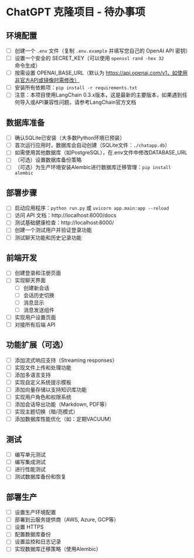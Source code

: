 # ChatGPT 克隆项目 - 待办事项

## 环境配置
- [ ] 创建一个 `.env` 文件（复制 `.env.example` 并填写您自己的 OpenAI API 密钥）
- [ ] 设置一个安全的 SECRET_KEY（可以使用 `openssl rand -hex 32` 命令生成）
- [ ] 按需设置 OPENAI_BASE_URL（默认为 https://api.openai.com/v1，如使用非官方API或镜像时需修改）
- [ ] 安装所有依赖项：`pip install -r requirements.txt`
- [ ] 注意：本项目使用LangChain 0.3.x版本，这是最新的主要版本，如果遇到任何导入或API兼容性问题，请参考LangChain官方文档

## 数据库准备
- [ ] 确认SQLite已安装（大多数Python环境已预装）
- [ ] 首次运行应用时，数据库会自动创建（SQLite文件：`./chatapp.db`）
- [ ] 如需使用其他数据库（如PostgreSQL），在.env文件中修改DATABASE_URL
- [ ] （可选）设置数据库备份策略
- [ ] （可选）为生产环境安装Alembic进行数据库迁移管理：`pip install alembic`

## 部署步骤
- [ ] 启动应用程序：`python run.py` 或 `uvicorn app.main:app --reload`
- [ ] 访问 API 文档：http://localhost:8000/docs
- [ ] 测试基础健康检查：http://localhost:8000/
- [ ] 创建一个测试用户并验证登录功能
- [ ] 测试聊天功能和历史记录功能

## 前端开发
- [ ] 创建登录和注册页面
- [ ] 实现聊天界面
  - [ ] 创建新会话
  - [ ] 会话历史切换
  - [ ] 消息显示
  - [ ] 消息发送组件
- [ ] 实现用户设置页面
- [ ] 对接所有后端 API

## 功能扩展（可选）
- [ ] 添加流式响应支持（Streaming responses）
- [ ] 实现文件上传和处理功能
- [ ] 添加多语言支持
- [ ] 实现自定义系统提示模板
- [ ] 添加向量存储以支持知识库功能
- [ ] 实现用户角色和权限系统
- [ ] 添加会话导出功能（Markdown, PDF等）
- [ ] 实现主题切换（暗/亮模式）
- [ ] 添加数据库性能优化（如：定期VACUUM）

## 测试
- [ ] 编写单元测试
- [ ] 编写集成测试
- [ ] 进行性能测试
- [ ] 测试数据库备份和恢复

## 部署生产
- [ ] 设置生产环境配置
- [ ] 部署到云服务提供商（AWS, Azure, GCP等）
- [ ] 设置 HTTPS
- [ ] 配置数据库备份
- [ ] 设置监控和日志记录
- [ ] 实现数据库迁移策略（使用Alembic） 